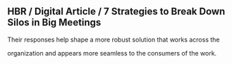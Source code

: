 ## HBR / Digital Article / 7 Strategies to Break Down Silos in Big Meetings

Their responses help shape a more robust solution that works across the

organization and appears more seamless to the consumers of the work.